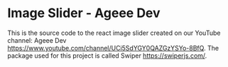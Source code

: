 # Image Slider - Ageee Dev

This is the source code to the react image slider created on our YouTube channel: Ageee Dev https://www.youtube.com/channel/UCi5SdYGY0QAZGzYSYo-8BfQ.
The package used for this project is called Swiper https://swiperjs.com/.
